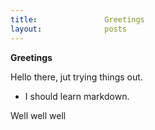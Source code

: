 ```yaml
---
title:               Greetings
layout:              posts
---
```

**Greetings**

Hello there, jut trying things out.

 - I should learn markdown.

 Well well well